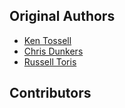 Original Authors
----------------

 * [Ken Tossell](ktossell@umd.edu)
 * [Chris Dunkers](cmdunkers@wpi.edu)
 * [Russell Toris](russell.toris@gmail.com)

Contributors
------------
